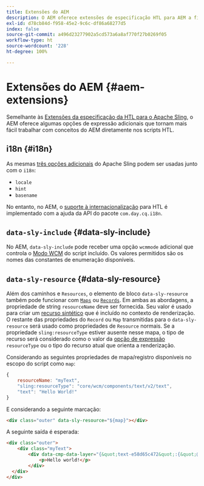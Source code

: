 ```yaml
---
title: Extensões do AEM
description: O AEM oferece extensões de especificação HTL para AEM a fim de proporcionar comodidade a desenvolvedores.
exl-id: d78cb84d-f958-45e2-9c6c-df86a68277d5
index: false
source-git-commit: a496d23277902a5cd573a6a8af770f27b0269f05
workflow-type: ht
source-wordcount: '228'
ht-degree: 100%

---
```



# Extensões do AEM {#aem-extensions}

Semelhante às [Extensões da especificação da HTL para o Apache Sling](https://sling.apache.org/documentation/bundles/scripting/scripting-htl.html#extensions-of-the-htl-specification-1), o AEM oferece algumas opções de expressão adicionais que tornam mais fácil trabalhar com conceitos do AEM diretamente nos scripts HTL.

## i18n {#i18n}

As mesmas [três opções adicionais](https://sling.apache.org/documentation/bundles/scripting/scripting-htl.html#i18n) do Apache Sling podem ser usadas junto com o `i18n`:

* `locale`
* `hint`
* `basename`

No entanto, no AEM, o [suporte à internacionalização](https://experienceleague.adobe.com/pt-br/docs/experience-manager-65/content/implementing/developing/components/internationalization/i18n-dev) para HTL é implementado com a ajuda da API do pacote `com.day.cq.i18n`.

## `data-sly-include` {#data-sly-include}

No AEM, `data-sly-include` pode receber uma opção `wcmmode` adicional que controla o [Modo WCM](https://developer.adobe.com/experience-manager/reference-materials/cloud-service/javadoc/com/day/cq/wcm/api/WCMMode.html) do script incluído. Os valores permitidos são os nomes das constantes de enumeração disponíveis.

## `data-sly-resource` {#data-sly-resource}

Além dos caminhos e `Resources`, o elemento de bloco `data-sly-resource` também pode funcionar com [`Maps`](https://docs.oracle.com/en/java/javase/11/docs/api/java.base/java/util/Map.html) ou [`Records`](https://github.com/apache/sling-org-apache-sling-scripting-sightly-runtime/blob/master/src/main/java/org/apache/sling/scripting/sightly/Record.java). Em ambas as abordagens, a propriedade de string `resourceName` deve ser fornecida. Seu valor é usado para criar um [recurso sintético](https://www.javadoc.io/doc/org.apache.sling/org.apache.sling.api/latest/org/apache/sling/api/resource/SyntheticResource.html) que é incluído no contexto de renderização. O restante das propriedades do `Record` ou `Map` transmitidas para o `data-sly-resource` será usado como propriedades de `Resource` normais. Se a propriedade `sling:resourceType` estiver ausente nesse mapa, o tipo de recurso será considerado como o valor da [opção de expressão](https://github.com/adobe/htl-spec/blob/1.4/SPECIFICATION.md#229-resource) `resourceType` ou o tipo do recurso atual que orienta a renderização.

Considerando as seguintes propriedades de mapa/registro disponíveis no escopo do script como `map`:

```javascript
{
    resourceName: "myText",
    "sling:resourceType": "core/wcm/components/text/v2/text",
    "text": "Hello World!"
}
```

E considerando a seguinte marcação:

```html
<div class="outer" data-sly-resource="${map}"></div>
```

A seguinte saída é esperada:

```html
<div class="outer">
    <div class="myText">
        <div data-cmp-data-layer="{&quot;text-e58d65c472&quot;:{&quot;@type&quot;:&quot;core/wcm/components/text/v2/text&quot;,&quot;xdm:text&quot;:&quot;<p>Hello world!</p>&quot;}}" id="text-e58d65c472" class="cmp-text">
            <p>Hello world!</p>
        </div>
  </div>
</div>
```
